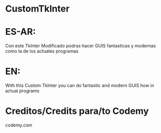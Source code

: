 # CustomTkInter
# ES-AR:
Con este TkInter Modificado podras hacer GUIS fantasticas y modernas 
como la de los actuales programas
# EN:
With this Custom TkInter you can do fantastic and modern GUIS
how in actual programs
# Creditos/Credits para/to Codemy
codemy.com
